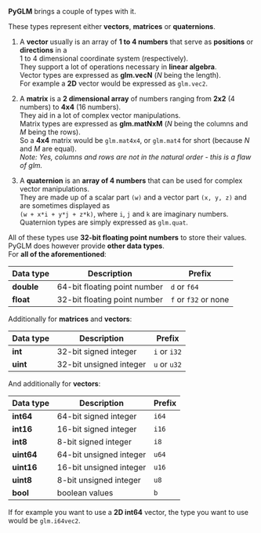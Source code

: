 [//]: # (generated using SlashBack 0.2.0)

**PyGLM** brings a couple of types with it\.  
  
These types represent either **vectors**, **matrices** or **quaternions**\.  
  
  
1.  A **vector** usually is an array of **1 to 4 numbers** that serve as **positions** or **directions** in a   
1 to 4 dimensional coordinate system \(respectively\)\.  
They support a lot of operations necessary in **linear algebra**\.&nbsp;&nbsp;  
Vector types are expressed as **glm\.vecN** \(*N* being the length\)\.&nbsp;&nbsp;  
For example a **2D** vector would be expressed as ``` glm.vec2 ```\.  
  
2.  A **matrix** is a **2 dimensional array** of numbers ranging from **2x2** \(4 numbers\) to **4x4** \(16 numbers\)\.&nbsp;&nbsp;  
They aid in a lot of complex vector manipulations\.&nbsp;&nbsp;  
Matrix types are expressed as **glm\.matNxM** \(*N* being the columns and *M* being the rows\)\.  
So a **4x4** matrix would be ``` glm.mat4x4 ```, or ``` glm.mat4 ``` for short \(because *N* and *M* are equal\)\.  
*Note: Yes, columns and rows are not in the natural order \- this is a flaw of glm\.*  
  
3.  A **quaternion** is an **array of 4 numbers** that can be used for complex vector manipulations\.   
They are made up of a scalar part ``` (w) ``` and a vector part ``` (x, y, z) ``` and are sometimes displayed as   
``` (w + x*i + y*j + z*k) ```, where ``` i ```, ``` j ``` and ``` k ``` are imaginary numbers\.  
Quaternion types are simply expressed as ``` glm.quat ```\.  
  
All of these types use **32\-bit floating point numbers** to store their values\.&nbsp;&nbsp;  
PyGLM does however provide **other data types**\.&nbsp;&nbsp;  
For **all of the aforementioned**:  

Data type		| Description						| Prefix
-|-|-
**double** 	| 64\-bit floating point number 	| ``` d ``` or ``` f64 ```
**float** 	| 32\-bit floating point number 	| ``` f ``` or ``` f32 ``` or none
  
  
Additionally for **matrices** and **vectors**:  

Data type		| Description						| Prefix
-|-|-
**int** 		| 32\-bit signed integer 			| ``` i ``` or ``` i32 ```
**uint** 		| 32\-bit unsigned integer 		| ``` u ``` or ``` u32 ```  
  
  
And additionally for **vectors**:  

Data type		| Description						| Prefix
-|-|-
**int64** 	| 64\-bit signed integer 			| ``` i64 ```
**int16** 	| 16\-bit signed integer 			| ``` i16 ```
**int8** 		| 8\-bit signed integer 			| ``` i8 ```
**uint64** 	| 64\-bit unsigned integer 		| ``` u64 ```
**uint16** 	| 16\-bit unsigned integer 		| ``` u16 ```
**uint8** 	| 8\-bit unsigned integer 			| ``` u8 ```
**bool** 		| boolean values 					| ``` b ```
  
  
If for example you want to use a **2D int64** vector, the type you want to use would be ``` glm.i64vec2 ```\.